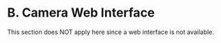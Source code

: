 # B. Camera Web Interface

This section does NOT apply here since a web interface is not available.
